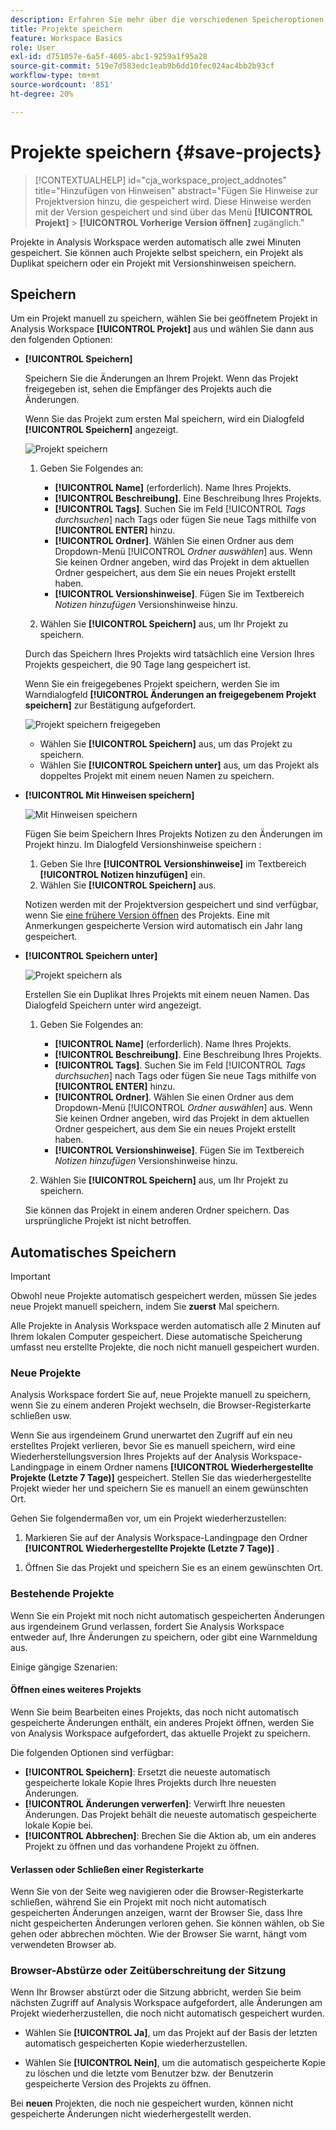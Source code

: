 ```yaml
---
description: Erfahren Sie mehr über die verschiedenen Speicheroptionen, einschließlich automatisches Speichern, Speichern unter, Speichern als Vorlage und Öffnen früherer Versionen.
title: Projekte speichern
feature: Workspace Basics
role: User
exl-id: d751057e-6a5f-4605-abc1-9259a1f95a28
source-git-commit: 519e7d583edc1eab9b6dd10fec024ac4bb2b93cf
workflow-type: tm+mt
source-wordcount: '851'
ht-degree: 20%

---
```


# Projekte speichern {#save-projects}

<!-- markdownlint-disable MD034 -->

>[!CONTEXTUALHELP]
>id="cja_workspace_project_addnotes"
>title="Hinzufügen von Hinweisen"
>abstract="Fügen Sie Hinweise zur Projektversion hinzu, die gespeichert wird. Diese Hinweise werden mit der Version gespeichert und sind über das Menü **[!UICONTROL Projekt]** > **[!UICONTROL Vorherige Version öffnen]** zugänglich."

<!-- markdownlint-enable MD034 -->


Projekte in Analysis Workspace werden automatisch alle zwei Minuten gespeichert. Sie können auch Projekte selbst speichern, ein Projekt als Duplikat speichern oder ein Projekt mit Versionshinweisen speichern.

## Speichern

Um ein Projekt manuell zu speichern, wählen Sie bei geöffnetem Projekt in Analysis Workspace **[!UICONTROL Projekt]** aus und wählen Sie dann aus den folgenden Optionen:

* **[!UICONTROL Speichern]**

  Speichern Sie die Änderungen an Ihrem Projekt. Wenn das Projekt freigegeben ist, sehen die Empfänger des Projekts auch die Änderungen.

  Wenn Sie das Projekt zum ersten Mal speichern, wird ein Dialogfeld **[!UICONTROL Speichern]** angezeigt.

  ![Projekt speichern](assets/save-project.png)

   1. Geben Sie Folgendes an:

      * **[!UICONTROL Name]** (erforderlich). Name Ihres Projekts.
      * **[!UICONTROL Beschreibung]**. Eine Beschreibung Ihres Projekts.
      * **[!UICONTROL Tags]**. Suchen Sie im Feld [!UICONTROL *Tags durchsuchen*] nach Tags oder fügen Sie neue Tags mithilfe von **[!UICONTROL ENTER]** hinzu.
      * **[!UICONTROL Ordner]**. Wählen Sie einen Ordner aus dem Dropdown-Menü [!UICONTROL *Ordner auswählen*] aus. Wenn Sie keinen Ordner angeben, wird das Projekt in dem aktuellen Ordner gespeichert, aus dem Sie ein neues Projekt erstellt haben.
      * **[!UICONTROL Versionshinweise]**. Fügen Sie im Textbereich *Notizen hinzufügen* Versionshinweise hinzu.

   1. Wählen Sie **[!UICONTROL Speichern]** aus, um Ihr Projekt zu speichern.

  Durch das Speichern Ihres Projekts wird tatsächlich eine Version Ihres Projekts gespeichert, die 90 Tage lang gespeichert ist.

  Wenn Sie ein freigegebenes Projekt speichern, werden Sie im Warndialogfeld **[!UICONTROL Änderungen an freigegebenem Projekt speichern]** zur Bestätigung aufgefordert.

  ![Projekt speichern freigegeben](assets/save-project-shared.png)

   * Wählen Sie **[!UICONTROL Speichern]** aus, um das Projekt zu speichern.
   * Wählen Sie **[!UICONTROL Speichern unter]** aus, um das Projekt als doppeltes Projekt mit einem neuen Namen zu speichern.


* **[!UICONTROL Mit Hinweisen speichern]**

  ![Mit Hinweisen speichern](assets/save-version-notes.png)

  Fügen Sie beim Speichern Ihres Projekts Notizen zu den Änderungen im Projekt hinzu. Im Dialogfeld Versionshinweise speichern :

   1. Geben Sie Ihre **[!UICONTROL Versionshinweise]** im Textbereich **[!UICONTROL Notizen hinzufügen]** ein.
   1. Wählen Sie **[!UICONTROL Speichern]** aus.

  Notizen werden mit der Projektversion gespeichert und sind verfügbar, wenn Sie [eine frühere Version öffnen](open-projects.md#open-previous-version) des Projekts. Eine mit Anmerkungen gespeicherte Version wird automatisch ein Jahr lang gespeichert.

* **[!UICONTROL Speichern unter]**

  ![Projekt speichern als](assets/save-project-as.png)

  Erstellen Sie ein Duplikat Ihres Projekts mit einem neuen Namen. Das Dialogfeld Speichern unter wird angezeigt.

   1. Geben Sie Folgendes an:

      * **[!UICONTROL Name]** (erforderlich). Name Ihres Projekts.
      * **[!UICONTROL Beschreibung]**. Eine Beschreibung Ihres Projekts.
      * **[!UICONTROL Tags]**. Suchen Sie im Feld [!UICONTROL *Tags durchsuchen*] nach Tags oder fügen Sie neue Tags mithilfe von **[!UICONTROL ENTER]** hinzu.
      * **[!UICONTROL Ordner]**. Wählen Sie einen Ordner aus dem Dropdown-Menü [!UICONTROL *Ordner auswählen*] aus. Wenn Sie keinen Ordner angeben, wird das Projekt in dem aktuellen Ordner gespeichert, aus dem Sie ein neues Projekt erstellt haben.
      * **[!UICONTROL Versionshinweise]**. Fügen Sie im Textbereich *Notizen hinzufügen* Versionshinweise hinzu.

   1. Wählen Sie **[!UICONTROL Speichern]** aus, um Ihr Projekt zu speichern.

  Sie können das Projekt in einem anderen Ordner speichern. Das ursprüngliche Projekt ist nicht betroffen.


<!-- Cannot find this option in CJA 
| **[!UICONTROL Save as template]** | Save your project as a [custom template](https://experienceleague.adobe.com/docs/analytics/analyze/analysis-workspace/build-workspace-project/starter-projects.html) that becomes available to your organization under **[!UICONTROL Project > New]** | 
-->

## Automatisches Speichern


>[!IMPORTANT]
>
>Obwohl neue Projekte automatisch gespeichert werden, müssen Sie jedes neue Projekt manuell speichern, indem Sie **zuerst** Mal speichern.
>

Alle Projekte in Analysis Workspace werden automatisch alle 2 Minuten auf Ihrem lokalen Computer gespeichert. Diese automatische Speicherung umfasst neu erstellte Projekte, die noch nicht manuell gespeichert wurden.

### Neue Projekte

Analysis Workspace fordert Sie auf, neue Projekte manuell zu speichern, wenn Sie zu einem anderen Projekt wechseln, die Browser-Registerkarte schließen usw.

Wenn Sie aus irgendeinem Grund unerwartet den Zugriff auf ein neu erstelltes Projekt verlieren, bevor Sie es manuell speichern, wird eine Wiederherstellungsversion Ihres Projekts auf der Analysis Workspace-Landingpage in einem Ordner namens **[!UICONTROL Wiederhergestellte Projekte (Letzte 7 Tage)]** gespeichert. Stellen Sie das wiederhergestellte Projekt wieder her und speichern Sie es manuell an einem gewünschten Ort.

Gehen Sie folgendermaßen vor, um ein Projekt wiederherzustellen:

1. Markieren Sie auf der Analysis Workspace-Landingpage den Ordner **[!UICONTROL Wiederhergestellte Projekte (Letzte 7 Tage)]** .

<!-- 
     ![The list of folders highlighting the Recovered Project folder.](assets/recovered-folder.png)
  -->

1. Öffnen Sie das Projekt und speichern Sie es an einem gewünschten Ort.


### Bestehende Projekte

Wenn Sie ein Projekt mit noch nicht automatisch gespeicherten Änderungen aus irgendeinem Grund verlassen, fordert Sie Analysis Workspace entweder auf, Ihre Änderungen zu speichern, oder gibt eine Warnmeldung aus.


Einige gängige Szenarien:

#### Öffnen eines weiteres Projekts

Wenn Sie beim Bearbeiten eines Projekts, das noch nicht automatisch gespeicherte Änderungen enthält, ein anderes Projekt öffnen, werden Sie von Analysis Workspace aufgefordert, das aktuelle Projekt zu speichern.

Die folgenden Optionen sind verfügbar:

* **[!UICONTROL Speichern]**: Ersetzt die neueste automatisch gespeicherte lokale Kopie Ihres Projekts durch Ihre neuesten Änderungen.
* **[!UICONTROL Änderungen verwerfen]**: Verwirft Ihre neuesten Änderungen. Das Projekt behält die neueste automatisch gespeicherte lokale Kopie bei.
* **[!UICONTROL Abbrechen]**: Brechen Sie die Aktion ab, um ein anderes Projekt zu öffnen und das vorhandene Projekt zu öffnen.

<!-- ![Click Save to save changes to a project.](assets/existing-save.png) -->

#### Verlassen oder Schließen einer Registerkarte

Wenn Sie von der Seite weg navigieren oder die Browser-Registerkarte schließen, während Sie ein Projekt mit noch nicht automatisch gespeicherten Änderungen anzeigen, warnt der Browser Sie, dass Ihre nicht gespeicherten Änderungen verloren gehen. Sie können wählen, ob Sie gehen oder abbrechen möchten. Wie der Browser Sie warnt, hängt vom verwendeten Browser ab.


### Browser-Abstürze oder Zeitüberschreitung der Sitzung

Wenn Ihr Browser abstürzt oder die Sitzung abbricht, werden Sie beim nächsten Zugriff auf Analysis Workspace aufgefordert, alle Änderungen am Projekt wiederherzustellen, die noch nicht automatisch gespeichert wurden.

* Wählen Sie **[!UICONTROL Ja]**, um das Projekt auf der Basis der letzten automatisch gespeicherten Kopie wiederherzustellen.

* Wählen Sie **[!UICONTROL Nein]**, um die automatisch gespeicherte Kopie zu löschen und die letzte vom Benutzer bzw. der Benutzerin gespeicherte Version des Projekts zu öffnen.

<!--![The Project Recovery dialog box.](assets/project-recovery.png)-->



Bei **neuen** Projekten, die noch nie gespeichert wurden, können nicht gespeicherte Änderungen nicht wiederhergestellt werden.


<!-- Shouldn't this belong to another page?  Moved it to a new open projects page


## Open previously saved version

To open a previously saved version of a project:

1. Select **[!UICONTROL Open previous version]** from the **[!UICONTROL Project]** menu.

   ![The Previously saved project versions list and options to show All versions or Only versions with notes.](assets/open-previously-saved.png)

1. Review the list of previous versions available. You can switch between **[!UICONTROL All versions]** and **[!UICONTROL Only versions with notes]**.

   For each version, the list shows a timestamp
   [!UICONTROL Timestamp] and [!UICONTROL Editor] are shown, in addition to [!UICONTROL Notes] if they were added when the [!UICONTROL Editor] saved. Versions without notes are stored for 90 days; versions with notes are stored for 1 year.
1. Select a previous version and click **[!UICONTROL Load]**.
   The previous version then loads with a notification. The previous version does not become the current saved version of your project until you click **[!UICONTROL Save]**. If you navigate away from the loaded version, when you return, you will see the last saved version of the project.

-->
